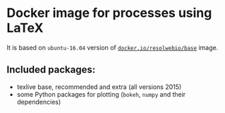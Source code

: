 # Docker image for processes using LaTeX

It is based on `ubuntu-16.04` version of [`docker.io/resolwebio/base`](
https://hub.docker.com/r/resolwebio/base/) image.

Included packages:
------------------------------
* texlive base, recommended and extra (all versions 2015)
* some Python packages for plotting (`bokeh`, `numpy` and their dependencies)
